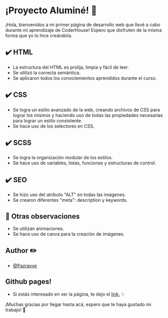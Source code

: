 
# ¡Proyecto Aluminé! :tulip:

¡Hola, bienvenidos a mi primer página de desarrollo web que llevé a cabo durante mi aprendizaje de CoderHouse! Espero que disfruten de la misma forma que yo lo hice creándola. 


## :heavy_check_mark: HTML

 - La estructura del HTML es prolija, limpia y fácil de leer.
 - Se utilizó la correcta semántica.
 - Se aplicaron todos los conociemientos aprendidos durante el curso.

## :heavy_check_mark: CSS

 - Se logra un estilo avanzado de la web, creando archivos de CSS para lograr los mismos y haciendo uso de todas las propiedades necesarias para lograr un estilo consistente.
 - Se hace uso de los selectores en CSS.
## :heavy_check_mark: SCSS

 - Se logra la organización modular de los estilos.
 - Se hace uso de variables, listas, funciones y estructuras de control.
 ## :heavy_check_mark: SEO

 - Se hizo uso del atributo "ALT" en todas las imágenes.
 - Se crearon diferentes "meta": description y keywords.
 
## :mag_right: Otras observaciones

 - Se utilizan animaciones.
 - Se hace uso de canva para la creación de imágenes.
 
## Author :pencil2:

- [@Pazravve](https://github.com/Pazravve)

## Github pages! 
- Si estás interesado en ver la página, te dejo el [link.](https://pazravve.github.io/CoderProject/) :sparkles:

¡Muchas gracias por llegar hasta acá, espero que te haya gustado mi trabajo! :smiling_face_with_three_hearts:



